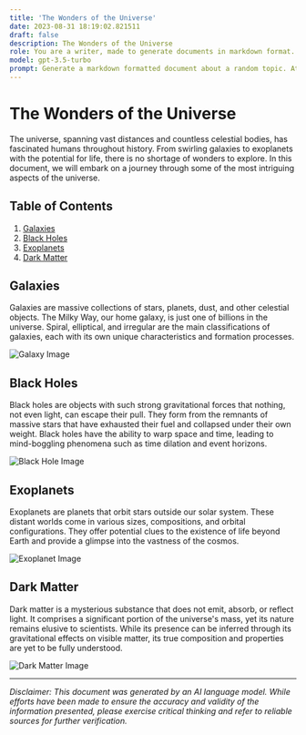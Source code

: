 ```yaml
---
title: 'The Wonders of the Universe'
date: 2023-08-31 18:19:02.821511
draft: false
description: The Wonders of the Universe
role: You are a writer, made to generate documents in markdown format. It is very important that all of the documents you generate are in valid markdown format.
model: gpt-3.5-turbo
prompt: Generate a markdown formatted document about a random topic. At the bottom, include a disclaimer explaining that the document was generated by you. The first line of the document should be the title. Make sure that the entire document is in proper markdown format, using a mix of various tags to make the document visually appealing.
---
```


# The Wonders of the Universe

The universe, spanning vast distances and countless celestial bodies, has fascinated humans throughout history. From swirling galaxies to exoplanets with the potential for life, there is no shortage of wonders to explore. In this document, we will embark on a journey through some of the most intriguing aspects of the universe.

## Table of Contents
1. [Galaxies](#galaxies)
2. [Black Holes](#black-holes)
3. [Exoplanets](#exoplanets)
4. [Dark Matter](#dark-matter)

## Galaxies <a name="galaxies"></a>
Galaxies are massive collections of stars, planets, dust, and other celestial objects. The Milky Way, our home galaxy, is just one of billions in the universe. Spiral, elliptical, and irregular are the main classifications of galaxies, each with its own unique characteristics and formation processes.

![Galaxy Image](https://example.com/galaxy.jpg)

## Black Holes <a name="black-holes"></a>
Black holes are objects with such strong gravitational forces that nothing, not even light, can escape their pull. They form from the remnants of massive stars that have exhausted their fuel and collapsed under their own weight. Black holes have the ability to warp space and time, leading to mind-boggling phenomena such as time dilation and event horizons.

![Black Hole Image](https://example.com/black-hole.jpg)

## Exoplanets <a name="exoplanets"></a>
Exoplanets are planets that orbit stars outside our solar system. These distant worlds come in various sizes, compositions, and orbital configurations. They offer potential clues to the existence of life beyond Earth and provide a glimpse into the vastness of the cosmos.

![Exoplanet Image](https://example.com/exoplanet.jpg)

## Dark Matter <a name="dark-matter"></a>
Dark matter is a mysterious substance that does not emit, absorb, or reflect light. It comprises a significant portion of the universe's mass, yet its nature remains elusive to scientists. While its presence can be inferred through its gravitational effects on visible matter, its true composition and properties are yet to be fully understood.

![Dark Matter Image](https://example.com/dark-matter.jpg)

---

*Disclaimer: This document was generated by an AI language model. While efforts have been made to ensure the accuracy and validity of the information presented, please exercise critical thinking and refer to reliable sources for further verification.*